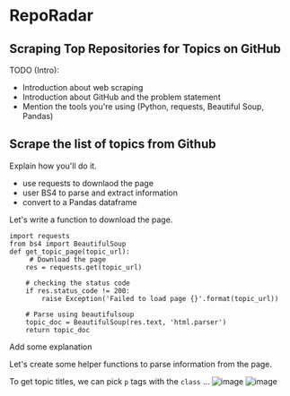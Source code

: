# RepoRadar
## Scraping Top Repositories for Topics on GitHub
TODO (Intro):

- Introduction about web scraping
- Introduction about GitHub and the problem statement
- Mention the tools you're using (Python, requests, Beautiful Soup, Pandas)

## Scrape the list of topics from Github

Explain how you'll do it.

- use requests to downlaod the page
- user BS4 to parse and extract information
- convert to a Pandas dataframe

Let's write a function to download the page.
```
import requests
from bs4 import BeautifulSoup
def get_topic_page(topic_url):
     # Download the page
    res = requests.get(topic_url)

    # checking the status code
    if res.status_code != 200:
        raise Exception('Failed to load page {}'.format(topic_url))

    # Parse using beautifulsoup
    topic_doc = BeautifulSoup(res.text, 'html.parser')
    return topic_doc
```

Add some explanation

Let's create some helper functions to parse information from the page.

To get topic titles, we can pick `p` tags with the `class` ...
![image](https://github.com/user-attachments/assets/088e4ac1-d12b-45c5-8eac-69dedc9f553c)
![image](https://github.com/user-attachments/assets/1cf1467f-e747-423c-bf7a-502a4e38e2b3)

